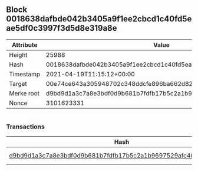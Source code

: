 ## Block 0018638dafbde042b3405a9f1ee2cbcd1c40fd5eae5df0c3997f3d5d8e319a8e

Attribute | Value
--- | ---
Height | 25988
Hash | 0018638dafbde042b3405a9f1ee2cbcd1c40fd5eae5df0c3997f3d5d8e319a8e
Timestamp | 2021-04-19T11:15:12+00:00
Target | 00e74ce643a305948702c348ddcfe896ba662d82c1a228faf4ad12250f07334e
Merke root | d9bd9d1a3c7a8e3bdf0d9b681b7fdfb17b5c2a1b9697529afc40dfbdf7c5948f
Nonce | 3101623331

```

```

### Transactions

Hash | Amount
--- | ---
[d9bd9d1a3c7a8e3bdf0d9b681b7fdfb17b5c2a1b9697529afc40dfbdf7c5948f](d9bd9d1a3c7a8e3bdf0d9b681b7fdfb17b5c2a1b9697529afc40dfbdf7c5948f.md) | 10.00000000 SKEPTI 
